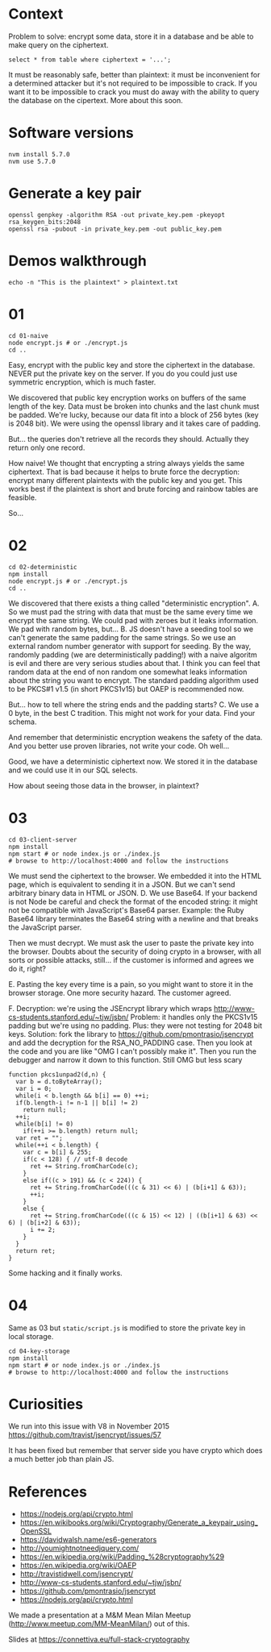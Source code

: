 # Context

Problem to solve: encrypt some data, store it in a database and be able to make query on the ciphertext.

    select * from table where ciphertext = '...';

It must be reasonably safe, better than plaintext: it must be inconvenient for a determined attacker but it's not required to be impossible to crack. If you want it to be impossible to crack you must do away with the ability to query the database on the cipertext. More about this soon.

# Software versions

    nvm install 5.7.0
    nvm use 5.7.0

# Generate a key pair

    openssl genpkey -algorithm RSA -out private_key.pem -pkeyopt rsa_keygen_bits:2048
    openssl rsa -pubout -in private_key.pem -out public_key.pem

# Demos walkthrough

    echo -n "This is the plaintext" > plaintext.txt

# 01

    cd 01-naive
    node encrypt.js # or ./encrypt.js
    cd ..

Easy, encrypt with the public key and store the ciphertext in the database.
NEVER put the private key on the server. If you do you could just use symmetric encryption, which is much faster.

We discovered that public key encryption works on buffers of the same length of the key.
Data must be broken into chunks and the last chunk must be padded. We're lucky, because our data fit into a block of 256 bytes (key is 2048 bit). We were using the openssl library and it takes care of padding.

But... the queries don't retrieve all the records they should. Actually they return only one record.

How naive! We thought that encrypting a string always yields the same ciphertext. That is bad because it helps to brute force the decryption: encrypt many different plaintexts with the public key and you get. This works best if the plaintext is short and brute forcing and rainbow tables are feasible.

So...

# 02

    cd 02-deterministic
    npm install
    node encrypt.js # or ./encrypt.js
    cd ..

We discovered that there exists a thing called "deterministic encryption".
A. So we must pad the string with data that must be the same every time we encrypt the same string. We could pad with zeroes but it leaks information. We pad with random bytes, but...
B. JS doesn't have a seeding tool so we can't generate the same padding for the same strings.
So we use an external random number generator with support for seeding.
By the way, randomly padding (we are deterministically padding!) with a naive algoritm is evil and there are very serious studies about that. I think you can feel that random data at the end of non random one somewhat leaks information about the string you want to encrypt. The standard padding algorithm used to be PKCS#1 v1.5 (in short PKCS1v15) but OAEP is recommended now.

But... how to tell where the string ends and the padding starts?
C. We use a 0 byte, in the best C tradition. This might not work for your data. Find your schema.

And remember that deterministic encryption weakens the safety of the data.
And you better use proven libraries, not write your code. Oh well...

Good, we have a deterministic ciphertext now. We stored it in the database and we could use it in our SQL selects.

How about seeing those data in the browser, in plaintext?

# 03

    cd 03-client-server
    npm install
    npm start # or node index.js or ./index.js
    # browse to http://localhost:4000 and follow the instructions

We must send the ciphertext to the browser. We embedded it into the HTML page, which is equivalent to sending it in a JSON. But we can't send arbitrary binary data in HTML or JSON.
D. We use Base64. If your backend is not Node be careful and check the format of the encoded string: it might not be compatible with JavaScript's Base64 parser. Example: the Ruby Base64 library terminates the Base64 string with a newline and that breaks the JavaScript parser.

Then we must decrypt. We must ask the user to paste the private key into the browser. Doubts about the security of doing crypto in a browser, with all sorts or possible attacks, still... if the customer is informed and agrees we do it, right?

E. Pasting the key every time is a pain, so you might want to store it in the browser storage. One more security hazard. The customer agreed.

F. Decryption: we're using the JSEncrypt library which wraps http://www-cs-students.stanford.edu/~tjw/jsbn/
Problem: it handles only the PKCS1v15 padding but we're using no padding. Plus: they were not testing for 2048 bit keys.
Solution: fork the library to https://github.com/pmontrasio/jsencrypt and add the decryption for the RSA_NO_PADDING case.
Then you look at the code and you are like "OMG I can't possibly make it".
Then you run the debugger and narrow it down to this function. Still OMG but less scary

    function pkcs1unpad2(d,n) {
      var b = d.toByteArray();
      var i = 0;
      while(i < b.length && b[i] == 0) ++i;
      if(b.length-i != n-1 || b[i] != 2)
        return null;
      ++i;
      while(b[i] != 0)
        if(++i >= b.length) return null;
      var ret = "";
      while(++i < b.length) {
        var c = b[i] & 255;
        if(c < 128) { // utf-8 decode
          ret += String.fromCharCode(c);
        }
        else if((c > 191) && (c < 224)) {
          ret += String.fromCharCode(((c & 31) << 6) | (b[i+1] & 63));
          ++i;
        }
        else {
          ret += String.fromCharCode(((c & 15) << 12) | ((b[i+1] & 63) << 6) | (b[i+2] & 63));
          i += 2;
        }
      }
      return ret;
    }

Some hacking and it finally works.

# 04

Same as 03 but ```static/script.js``` is modified to store the private key in local storage.

    cd 04-key-storage
    npm install
    npm start # or node index.js or ./index.js
    # browse to http://localhost:4000 and follow the instructions


# Curiosities

We run into this issue with V8 in November 2015
https://github.com/travist/jsencrypt/issues/57

It has been fixed but remember that server side you have crypto which does a much better job than plain JS.

# References #

* https://nodejs.org/api/crypto.html
* https://en.wikibooks.org/wiki/Cryptography/Generate_a_keypair_using_OpenSSL
* https://davidwalsh.name/es6-generators
* http://youmightnotneedjquery.com/
* https://en.wikipedia.org/wiki/Padding_%28cryptography%29
* https://en.wikipedia.org/wiki/OAEP
* http://travistidwell.com/jsencrypt/
* http://www-cs-students.stanford.edu/~tjw/jsbn/
* https://github.com/pmontrasio/jsencrypt
* https://nodejs.org/api/crypto.html

We made a presentation at a M&M Mean Milan Meetup (http://www.meetup.com/MM-MeanMilan/) out of this.

Slides at https://connettiva.eu/full-stack-cryptography
